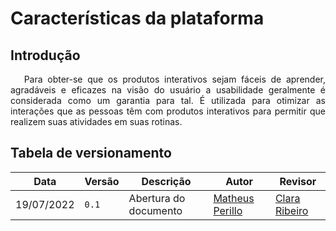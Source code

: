# Características da plataforma

## Introdução

<p style=" text-align: justify">
&emsp; Para obter-se que os produtos interativos sejam fáceis de aprender, agradáveis e eficazes na visão do usuário a usabilidade geralmente é considerada como um garantia para tal.
        É utilizada para otimizar as interações que as pessoas têm com produtos interativos para permitir que realizem suas atividades em suas rotinas.
</p>

## Tabela de versionamento

| Data | Versão | Descrição | Autor | Revisor |
| ---- | ------ | --------- | ----- | ------- |
| 19/07/2022 | `0.1`  | Abertura do documento | [Matheus Perillo](https://github.com/MatheusPerillo) | [Clara Ribeiro](https://github.com/clara-ribeiro)